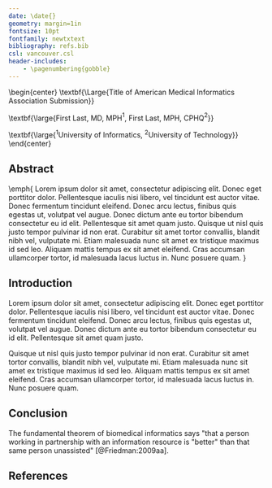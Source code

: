 ```yaml
---
date: \date{}
geometry: margin=1in
fontsize: 10pt
fontfamily: newtxtext
bibliography: refs.bib
csl: vancouver.csl
header-includes:
    - \pagenumbering{gobble}
---
```


\begin{center}
\textbf{\Large{Title of American Medical Informatics Association Submission}}

\textbf{\large{First Last, MD, MPH$^1$, First Last, MPH, CPHQ$^2$}}

\textbf{\large{$^1$University of Informatics, $^2$University of Technology}}
\end{center}

## Abstract

\emph{
Lorem ipsum dolor sit amet, consectetur adipiscing elit. Donec eget porttitor
dolor. Pellentesque iaculis nisi libero, vel tincidunt est auctor vitae. Donec
fermentum tincidunt eleifend. Donec arcu lectus, finibus quis egestas ut,
volutpat vel augue. Donec dictum ante eu tortor bibendum consectetur eu id
elit. Pellentesque sit amet quam justo. Quisque ut nisl quis justo tempor
pulvinar id non erat. Curabitur sit amet tortor convallis, blandit nibh vel,
vulputate mi. Etiam malesuada nunc sit amet ex tristique maximus id sed leo.
Aliquam mattis tempus ex sit amet eleifend. Cras accumsan ullamcorper tortor,
id malesuada lacus luctus in. Nunc posuere quam.
}

## Introduction

Lorem ipsum dolor sit amet, consectetur adipiscing elit. Donec eget porttitor
dolor. Pellentesque iaculis nisi libero, vel tincidunt est auctor vitae. Donec
fermentum tincidunt eleifend. Donec arcu lectus, finibus quis egestas ut,
volutpat vel augue. Donec dictum ante eu tortor bibendum consectetur eu id
elit. Pellentesque sit amet quam justo.

Quisque ut nisl quis justo tempor pulvinar id non erat. Curabitur sit amet
tortor convallis, blandit nibh vel, vulputate mi. Etiam malesuada nunc sit amet
ex tristique maximus id sed leo.  Aliquam mattis tempus ex sit amet eleifend.
Cras accumsan ullamcorper tortor, id malesuada lacus luctus in. Nunc posuere
quam.

## Conclusion

The fundamental theorem of biomedical informatics says "that a person working
in partnership with an information resource is "better" than that same person
unassisted" [@Friedman:2009aa].

## References
